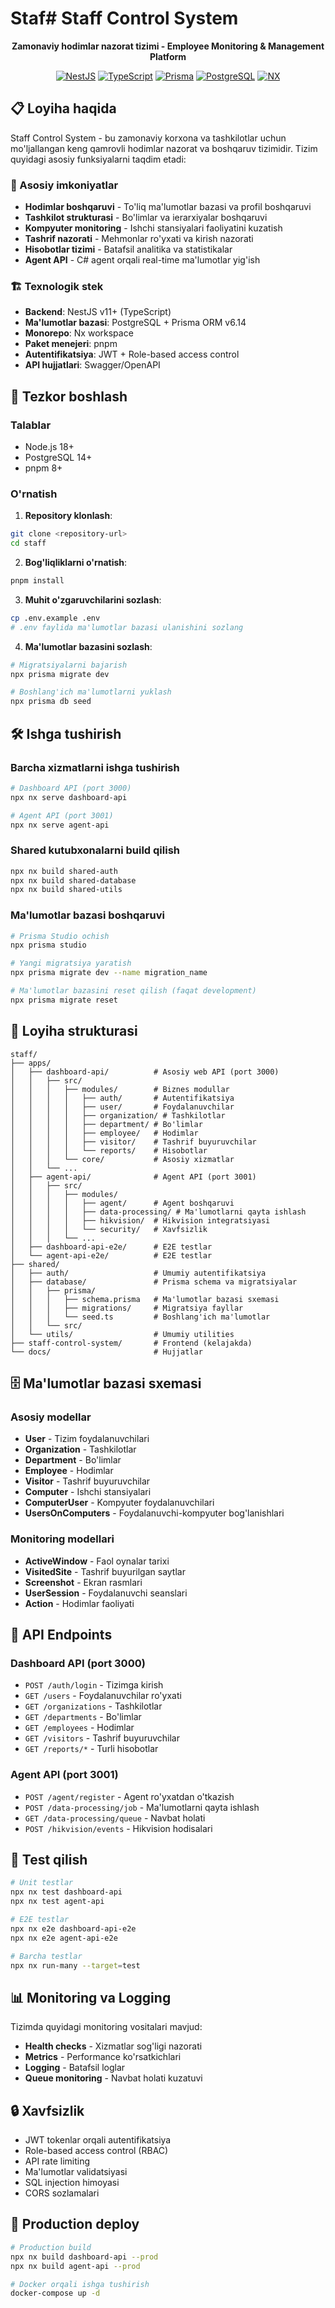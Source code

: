 # Staf# Staff Control System

<div align="center">

**Zamonaviy hodimlar nazorat tizimi - Employee Monitoring & Management
Platform**

[![NestJS](https://img.shields.io/badge/nestjs-E0234E?style=for-the-badge&logo=nestjs&logoColor=white)](https://nestjs.com/)
[![TypeScript](https://img.shields.io/badge/typescript-3178C6?style=for-the-badge&logo=typescript&logoColor=white)](https://www.typescriptlang.org/)
[![Prisma](https://img.shields.io/badge/prisma-2D3748?style=for-the-badge&logo=prisma&logoColor=white)](https://www.prisma.io/)
[![PostgreSQL](https://img.shields.io/badge/postgresql-336791?style=for-the-badge&logo=postgresql&logoColor=white)](https://www.postgresql.org/)
[![NX](https://img.shields.io/badge/nx-143055?style=for-the-badge&logo=nx&logoColor=white)](https://nx.dev/)

</div>

## 📋 Loyiha haqida

Staff Control System - bu zamonaviy korxona va tashkilotlar uchun mo'ljallangan
keng qamrovli hodimlar nazorat va boshqaruv tizimidir. Tizim quyidagi asosiy
funksiyalarni taqdim etadi:

### 🎯 Asosiy imkoniyatlar

- **Hodimlar boshqaruvi** - To'liq ma'lumotlar bazasi va profil boshqaruvi
- **Tashkilot strukturasi** - Bo'limlar va ierarxiyalar boshqaruvi
- **Kompyuter monitoring** - Ishchi stansiyalari faoliyatini kuzatish
- **Tashrif nazorati** - Mehmonlar ro'yxati va kirish nazorati
- **Hisobotlar tizimi** - Batafsil analitika va statistikalar
- **Agent API** - C# agent orqali real-time ma'lumotlar yig'ish

### 🏗️ Texnologik stek

- **Backend**: NestJS v11+ (TypeScript)
- **Ma'lumotlar bazasi**: PostgreSQL + Prisma ORM v6.14
- **Monorepo**: Nx workspace
- **Paket menejeri**: pnpm
- **Autentifikatsiya**: JWT + Role-based access control
- **API hujjatlari**: Swagger/OpenAPI

## 🚀 Tezkor boshlash

### Talablar

- Node.js 18+
- PostgreSQL 14+
- pnpm 8+

### O'rnatish

1. **Repository klonlash**:

```bash
git clone <repository-url>
cd staff
```

2. **Bog'liqliklarni o'rnatish**:

```bash
pnpm install
```

3. **Muhit o'zgaruvchilarini sozlash**:

```bash
cp .env.example .env
# .env faylida ma'lumotlar bazasi ulanishini sozlang
```

4. **Ma'lumotlar bazasini sozlash**:

```bash
# Migratsiyalarni bajarish
npx prisma migrate dev

# Boshlang'ich ma'lumotlarni yuklash
npx prisma db seed
```

## 🛠️ Ishga tushirish

### Barcha xizmatlarni ishga tushirish

```bash
# Dashboard API (port 3000)
npx nx serve dashboard-api

# Agent API (port 3001)
npx nx serve agent-api
```

### Shared kutubxonalarni build qilish

```bash
npx nx build shared-auth
npx nx build shared-database
npx nx build shared-utils
```

### Ma'lumotlar bazasi boshqaruvi

```bash
# Prisma Studio ochish
npx prisma studio

# Yangi migratsiya yaratish
npx prisma migrate dev --name migration_name

# Ma'lumotlar bazasini reset qilish (faqat development)
npx prisma migrate reset
```

## 📁 Loyiha strukturasi

```
staff/
├── apps/
│   ├── dashboard-api/          # Asosiy web API (port 3000)
│   │   ├── src/
│   │   │   ├── modules/        # Biznes modullar
│   │   │   │   ├── auth/       # Autentifikatsiya
│   │   │   │   ├── user/       # Foydalanuvchilar
│   │   │   │   ├── organization/ # Tashkilotlar
│   │   │   │   ├── department/ # Bo'limlar
│   │   │   │   ├── employee/   # Hodimlar
│   │   │   │   ├── visitor/    # Tashrif buyuruvchilar
│   │   │   │   └── reports/    # Hisobotlar
│   │   │   └── core/           # Asosiy xizmatlar
│   │   └── ...
│   ├── agent-api/              # Agent API (port 3001)
│   │   ├── src/
│   │   │   ├── modules/
│   │   │   │   ├── agent/      # Agent boshqaruvi
│   │   │   │   ├── data-processing/ # Ma'lumotlarni qayta ishlash
│   │   │   │   ├── hikvision/  # Hikvision integratsiyasi
│   │   │   │   └── security/   # Xavfsizlik
│   │   │   └── ...
│   ├── dashboard-api-e2e/      # E2E testlar
│   └── agent-api-e2e/          # E2E testlar
├── shared/
│   ├── auth/                   # Umumiy autentifikatsiya
│   ├── database/               # Prisma schema va migratsiyalar
│   │   ├── prisma/
│   │   │   ├── schema.prisma   # Ma'lumotlar bazasi sxemasi
│   │   │   ├── migrations/     # Migratsiya fayllar
│   │   │   └── seed.ts         # Boshlang'ich ma'lumotlar
│   │   └── src/
│   └── utils/                  # Umumiy utilities
├── staff-control-system/       # Frontend (kelajakda)
└── docs/                       # Hujjatlar
```

## 🗄️ Ma'lumotlar bazasi sxemasi

### Asosiy modellar

- **User** - Tizim foydalanuvchilari
- **Organization** - Tashkilotlar
- **Department** - Bo'limlar
- **Employee** - Hodimlar
- **Visitor** - Tashrif buyuruvchilar
- **Computer** - Ishchi stansiyalari
- **ComputerUser** - Kompyuter foydalanuvchilari
- **UsersOnComputers** - Foydalanuvchi-kompyuter bog'lanishlari

### Monitoring modellari

- **ActiveWindow** - Faol oynalar tarixi
- **VisitedSite** - Tashrif buyurilgan saytlar
- **Screenshot** - Ekran rasmlari
- **UserSession** - Foydalanuvchi seanslari
- **Action** - Hodimlar faoliyati

## 🔧 API Endpoints

### Dashboard API (port 3000)

- `POST /auth/login` - Tizimga kirish
- `GET /users` - Foydalanuvchilar ro'yxati
- `GET /organizations` - Tashkilotlar
- `GET /departments` - Bo'limlar
- `GET /employees` - Hodimlar
- `GET /visitors` - Tashrif buyuruvchilar
- `GET /reports/*` - Turli hisobotlar

### Agent API (port 3001)

- `POST /agent/register` - Agent ro'yxatdan o'tkazish
- `POST /data-processing/job` - Ma'lumotlarni qayta ishlash
- `GET /data-processing/queue` - Navbat holati
- `POST /hikvision/events` - Hikvision hodisalari

## 🧪 Test qilish

```bash
# Unit testlar
npx nx test dashboard-api
npx nx test agent-api

# E2E testlar
npx nx e2e dashboard-api-e2e
npx nx e2e agent-api-e2e

# Barcha testlar
npx nx run-many --target=test
```

## 📊 Monitoring va Logging

Tizimda quyidagi monitoring vositalari mavjud:

- **Health checks** - Xizmatlar sog'ligi nazorati
- **Metrics** - Performance ko'rsatkichlari
- **Logging** - Batafsil loglar
- **Queue monitoring** - Navbat holati kuzatuvi

## 🔒 Xavfsizlik

- JWT tokenlar orqali autentifikatsiya
- Role-based access control (RBAC)
- API rate limiting
- Ma'lumotlar validatsiyasi
- SQL injection himoyasi
- CORS sozlamalari

## 🚀 Production deploy

```bash
# Production build
npx nx build dashboard-api --prod
npx nx build agent-api --prod

# Docker orqali ishga tushirish
docker-compose up -d
```
